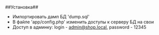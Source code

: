 ##Установка##
* Импортировать дамп БД 'dump.sql'
* В файле 'app/config.php' изменить доступы к серверу БД на свои
* Доступ в админку: login - admin@shop.local, password - 12345